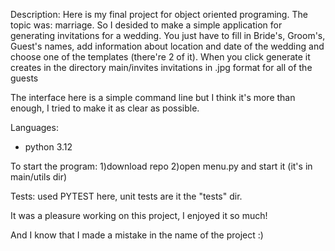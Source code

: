 Description:
Here is my final project for object oriented programing. The topic was: marriage. So I desided to make a simple application for generating invitations for a wedding.
You just have to fill in Bride's, Groom's, Guest's names, add information about location and date of the wedding and choose one of the templates (there're 2 of it).
When you click generate it creates in the directory main/invites invitations in .jpg format for all of the guests

The interface here is a simple command line but I think it's more than enough, I tried to make it as clear as possible.

Languages:
* python 3.12

To start the program: 
1)download repo
2)open menu.py and start it (it's in main/utils dir)

Tests:
used PYTEST here, unit tests are it the "tests" dir.


It was a pleasure working on this project, I enjoyed it so much!

And I know that I made a mistake in the name of the project :)
